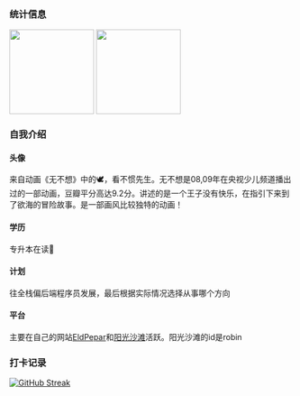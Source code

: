 ### 统计信息
<a><img align="center" src="https://github-readme-stats.vercel.app/api?username=eldpepar&show_icons=true&icon_color=CE1D2D&text_color=718096&bg_color=ffffff&hide_title=true&count_private=true" height = 150px/></a>
<a><img align="center" src="https://github-readme-stats.vercel.app/api/top-langs/?username=eldpepar&hide_title=true&layout=compact" height = 150px/></a>


### 自我介绍
#### 头像
来自动画《无不想》中的🕊️，看不惯先生。无不想是08,09年在央视少儿频道播出过的一部动画，豆瓣平分高达9.2分。讲述的是一个王子没有快乐，在指引下来到了欲海的冒险故事。是一部画风比较独特的动画！
#### 学历
专升本在读📖
#### 计划
往全栈偏后端程序员发展，最后根据实际情况选择从事哪个方向
#### 平台
主要在自己的网站[EldPepar](https://eldpepar.com)和[阳光沙滩](https://www.sunofbeach.net/)活跃。阳光沙滩的id是robin
### 打卡记录
[![GitHub Streak](http://github-readme-streak-stats.herokuapp.com?user=eldpepar&theme=ayu-light&hide_border=true&locale=zh)](https://git.io/streak-stats)


